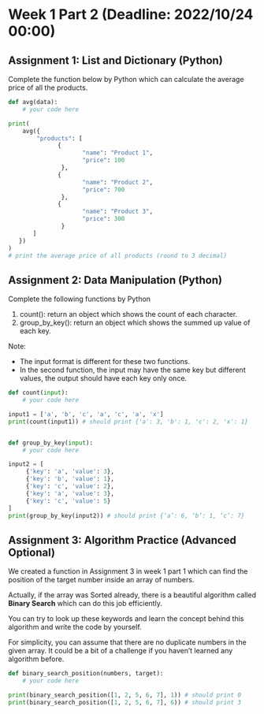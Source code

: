 # Week 1 Part 2 (Deadline: 2022/10/24 00:00)

## Assignment 1: List and Dictionary (Python)
Complete the function below by Python which can calculate the average price of all the  products. 

```python
def avg(data): 
    # your code here

print( 
    avg({ 
        "products": [ 
              { 
                     "name": "Product 1", 
                     "price": 100 
               }, 
              { 
                     "name": "Product 2", 
                     "price": 700 
               }, 
              { 
                     "name": "Product 3", 
                     "price": 300 
               } 
       ] 
   }) 
) 
# print the average price of all products (round to 3 decimal)
```

## Assignment 2: Data Manipulation (Python) 
Complete the following functions by Python 

1. count(): return an object which shows the count of each character.
2. group_by_key(): return an object which shows the summed up value of each key. 

Note:
- The input format is different for these two functions. 
- In the second function, the input may have the same key but different values, the output  should have each key only once. 

```python
def count(input): 
    # your code here 

input1 = ['a', 'b', 'c', 'a', 'c', 'a', 'x'] 
print(count(input1)) # should print {'a': 3, 'b': 1, 'c': 2, 'x': 1} 


def group_by_key(input): 
    # your code here

input2 = [ 
     {'key': 'a', 'value': 3}, 
     {'key': 'b', 'value': 1}, 
     {'key': 'c', 'value': 2}, 
     {'key': 'a', 'value': 3}, 
     {'key': 'c', 'value': 5} 
] 
print(group_by_key(input2)) # should print {‘a’: 6, ‘b’: 1, ‘c’: 7}
```

## Assignment 3: Algorithm Practice (Advanced Optional) 
We created a function in Assignment 3 in week 1 part 1 which can find the position of the target number  inside an array of numbers. 

Actually, if the array was Sorted already, there is a beautiful algorithm called **Binary Search** which can do this job efficiently. 

You can try to look up these keywords and learn the concept behind this algorithm and write the code by yourself. 

For simplicity, you can assume that there are no duplicate numbers in the given array. It  could be a bit of a challenge if you haven’t learned any algorithm before.

```python
def binary_search_position(numbers, target): 
    # your code here 

print(binary_search_position([1, 2, 5, 6, 7], 1)) # should print 0 
print(binary_search_position([1, 2, 5, 6, 7], 6)) # should print 3
```


